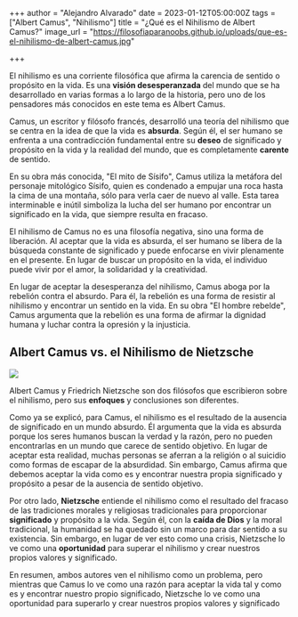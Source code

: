 +++
author = "Alejandro Alvarado"
date = 2023-01-12T05:00:00Z
tags = ["Albert Camus", "Nihilismo"]
title = "¿Qué es el Nihilismo de Albert Camus?"
image_url = "https://filosofiaparanoobs.github.io/uploads/que-es-el-nihilismo-de-albert-camus.jpg"

+++
&nbsp;

El nihilismo es una corriente filosófica que afirma la carencia de sentido o propósito en la vida. Es una **visión desesperanzada** del mundo que se ha desarrollado en varias formas a lo largo de la historia, pero uno de los pensadores más conocidos en este tema es Albert Camus.

Camus, un escritor y filósofo francés, desarrolló una teoría del nihilismo que se centra en la idea de que la vida es **absurda**. Según él, el ser humano se enfrenta a una contradicción fundamental entre su **deseo** de significado y propósito en la vida y la realidad del mundo, que es completamente **carente** de sentido.

En su obra más conocida, "El mito de Sísifo", Camus utiliza la metáfora del personaje mitológico Sísifo, quien es condenado a empujar una roca hasta la cima de una montaña, sólo para verla caer de nuevo al valle. Esta tarea interminable e inútil simboliza la lucha del ser humano por encontrar un significado en la vida, que siempre resulta en fracaso.

El nihilismo de Camus no es una filosofía negativa, sino una forma de liberación. Al aceptar que la vida es absurda, el ser humano se libera de la búsqueda constante de significado y puede enfocarse en vivir plenamente en el presente. En lugar de buscar un propósito en la vida, el individuo puede vivir por el amor, la solidaridad y la creatividad.

En lugar de aceptar la desesperanza del nihilismo, Camus aboga por la rebelión contra el absurdo. Para él, la rebelión es una forma de resistir al nihilismo y encontrar un sentido en la vida. En su obra "El hombre rebelde", Camus argumenta que la rebelión es una forma de afirmar la dignidad humana y luchar contra la opresión y la injusticia.

## Albert Camus vs. el Nihilismo de Nietzsche

![](/uploads/camus-vs-nietzsche.jpg)

Albert Camus y Friedrich Nietzsche son dos filósofos que escribieron sobre el nihilismo, pero sus **enfoques** y conclusiones son diferentes.

Como ya se explicó, para Camus, el nihilismo es el resultado de la ausencia de significado en un mundo absurdo. Él argumenta que la vida es absurda porque los seres humanos buscan la verdad y la razón, pero no pueden encontrarlas en un mundo que carece de sentido objetivo. En lugar de aceptar esta realidad, muchas personas se aferran a la religión o al suicidio como formas de escapar de la absurdidad. Sin embargo, Camus afirma que debemos aceptar la vida como es y encontrar nuestra propia significado y propósito a pesar de la ausencia de sentido objetivo.

Por otro lado, **Nietzsche** entiende el nihilismo como el resultado del fracaso de las tradiciones morales y religiosas tradicionales para proporcionar **significado** y propósito a la vida. Según él, con la **caída de Dios** y la moral tradicional, la humanidad se ha quedado sin un marco para dar sentido a su existencia. Sin embargo, en lugar de ver esto como una crisis, Nietzsche lo ve como una **oportunidad** para superar el nihilismo y crear nuestros propios valores y significado.

En resumen, ambos autores ven el nihilismo como un problema, pero mientras que Camus lo ve como una razón para aceptar la vida tal y como es y encontrar nuestro propio significado, Nietzsche lo ve como una oportunidad para superarlo y crear nuestros propios valores y significado